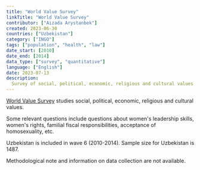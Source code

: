 ```yaml
---
title: "World Value Survey"
linkTitle: "World Value Survey"
contributor: ["Aizada Arystanbek"]
created: 2023-06-30
countries: ["Uzbekistan"]
category: ["INGO"]
tags: ["population", "health", "law"]
date_start: [2010]
date_end: [2014]
data_type: ["survey", "quantitative"]
language: ["English"]
date: 2023-07-13
description: 
  Survey of social, political, economic, religious and cultural values across different communities.
---
```


[World Value Survey](https://www.worldvaluessurvey.org/WVSOnline.jsp) studies social, political, economic, religious and cultural values.

Some relevant questions include questions about women's leadership skills, women's rights, familial fiscal responsibilities, acceptance of homosexuality, etc.

Uzbekistan is included in wave 6 (2010-2014). Sample size for Uzbekistan is 1487.

Methodological note and information on data collection are not available.
